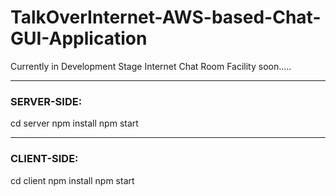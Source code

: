 # TalkOverInternet-AWS-based-Chat-GUI-Application
Currently in Development Stage
Internet Chat Room Facility soon.....

----------------------------------------------------------------------
### SERVER-SIDE:

cd server
npm install
npm start

----------------------------------------------------------------------
### CLIENT-SIDE:

cd client
npm install
npm start

